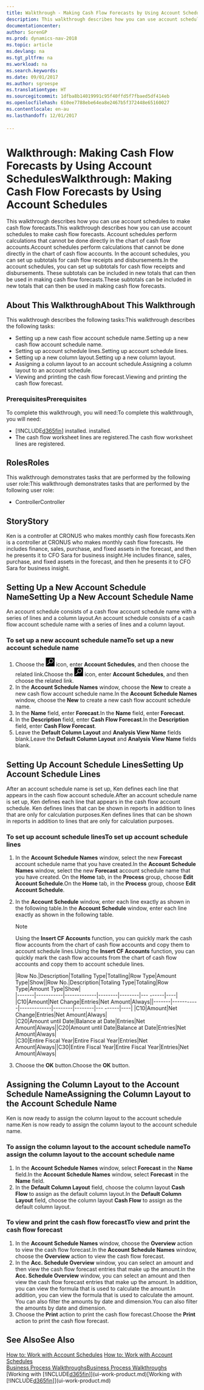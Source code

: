 ```yaml
---
title: Walkthrough - Making Cash Flow Forecasts by Using Account Schedules
description: This walkthrough describes how you can use account schedules to make cash flow forecasts. Account schedules perform calculations that cannot be done directly in the chart of cash flow accounts. In the account schedules, you can set up subtotals for cash flow receipts and disbursements. These subtotals can be included in new totals that can then be used in making cash flow forecasts.
documentationcenter: 
author: SorenGP
ms.prod: dynamics-nav-2018
ms.topic: article
ms.devlang: na
ms.tgt_pltfrm: na
ms.workload: na
ms.search.keywords: 
ms.date: 09/01/2017
ms.author: sgroespe
ms.translationtype: HT
ms.sourcegitcommit: 1dfba8b14019991c95f40ffd5f7fbaed5df414eb
ms.openlocfilehash: 610ee7788ebe64ea8e2467b5f372448e65160027
ms.contentlocale: en-au
ms.lasthandoff: 12/01/2017

---
```

# <a name="walkthrough-making-cash-flow-forecasts-by-using-account-schedules"></a><span data-ttu-id="e318a-106">Walkthrough: Making Cash Flow Forecasts by Using Account Schedules</span><span class="sxs-lookup"><span data-stu-id="e318a-106">Walkthrough: Making Cash Flow Forecasts by Using Account Schedules</span></span>
<span data-ttu-id="e318a-107">This walkthrough describes how you can use account schedules to make cash flow forecasts.</span><span class="sxs-lookup"><span data-stu-id="e318a-107">This walkthrough describes how you can use account schedules to make cash flow forecasts.</span></span> <span data-ttu-id="e318a-108">Account schedules perform calculations that cannot be done directly in the chart of cash flow accounts.</span><span class="sxs-lookup"><span data-stu-id="e318a-108">Account schedules perform calculations that cannot be done directly in the chart of cash flow accounts.</span></span> <span data-ttu-id="e318a-109">In the account schedules, you can set up subtotals for cash flow receipts and disbursements.</span><span class="sxs-lookup"><span data-stu-id="e318a-109">In the account schedules, you can set up subtotals for cash flow receipts and disbursements.</span></span> <span data-ttu-id="e318a-110">These subtotals can be included in new totals that can then be used in making cash flow forecasts.</span><span class="sxs-lookup"><span data-stu-id="e318a-110">These subtotals can be included in new totals that can then be used in making cash flow forecasts.</span></span>  

## <a name="about-this-walkthrough"></a><span data-ttu-id="e318a-111">About This Walkthrough</span><span class="sxs-lookup"><span data-stu-id="e318a-111">About This Walkthrough</span></span>  
<span data-ttu-id="e318a-112">This walkthrough describes the following tasks:</span><span class="sxs-lookup"><span data-stu-id="e318a-112">This walkthrough describes the following tasks:</span></span>  

- <span data-ttu-id="e318a-113">Setting up a new cash flow account schedule name.</span><span class="sxs-lookup"><span data-stu-id="e318a-113">Setting up a new cash flow account schedule name.</span></span>  
- <span data-ttu-id="e318a-114">Setting up account schedule lines.</span><span class="sxs-lookup"><span data-stu-id="e318a-114">Setting up account schedule lines.</span></span>  
- <span data-ttu-id="e318a-115">Setting up a new column layout.</span><span class="sxs-lookup"><span data-stu-id="e318a-115">Setting up a new column layout.</span></span>  
- <span data-ttu-id="e318a-116">Assigning a column layout to an account schedule.</span><span class="sxs-lookup"><span data-stu-id="e318a-116">Assigning a column layout to an account schedule.</span></span>  
- <span data-ttu-id="e318a-117">Viewing and printing the cash flow forecast.</span><span class="sxs-lookup"><span data-stu-id="e318a-117">Viewing and printing the cash flow forecast.</span></span>  

### <a name="prerequisites"></a><span data-ttu-id="e318a-118">Prerequisites</span><span class="sxs-lookup"><span data-stu-id="e318a-118">Prerequisites</span></span>  
<span data-ttu-id="e318a-119">To complete this walkthrough, you will need:</span><span class="sxs-lookup"><span data-stu-id="e318a-119">To complete this walkthrough, you will need:</span></span>  

- [!INCLUDE[d365fin](includes/d365fin_md.md)]<span data-ttu-id="e318a-120"> installed.</span><span class="sxs-lookup"><span data-stu-id="e318a-120"> installed.</span></span>  
- <span data-ttu-id="e318a-121">The cash flow worksheet lines are registered.</span><span class="sxs-lookup"><span data-stu-id="e318a-121">The cash flow worksheet lines are registered.</span></span>  

## <a name="roles"></a><span data-ttu-id="e318a-122">Roles</span><span class="sxs-lookup"><span data-stu-id="e318a-122">Roles</span></span>  
<span data-ttu-id="e318a-123">This walkthrough demonstrates tasks that are performed by the following user role:</span><span class="sxs-lookup"><span data-stu-id="e318a-123">This walkthrough demonstrates tasks that are performed by the following user role:</span></span>  

- <span data-ttu-id="e318a-124">Controller</span><span class="sxs-lookup"><span data-stu-id="e318a-124">Controller</span></span>  

## <a name="story"></a><span data-ttu-id="e318a-125">Story</span><span class="sxs-lookup"><span data-stu-id="e318a-125">Story</span></span>  
<span data-ttu-id="e318a-126">Ken is a controller at CRONUS who makes monthly cash flow forecasts.</span><span class="sxs-lookup"><span data-stu-id="e318a-126">Ken is a controller at CRONUS who makes monthly cash flow forecasts.</span></span> <span data-ttu-id="e318a-127">He includes finance, sales, purchase, and fixed assets in the forecast, and then he presents it to CFO Sara for business insight.</span><span class="sxs-lookup"><span data-stu-id="e318a-127">He includes finance, sales, purchase, and fixed assets in the forecast, and then he presents it to CFO Sara for business insight.</span></span>  

## <a name="setting-up-a-new-account-schedule-name"></a><span data-ttu-id="e318a-128">Setting Up a New Account Schedule Name</span><span class="sxs-lookup"><span data-stu-id="e318a-128">Setting Up a New Account Schedule Name</span></span>  
<span data-ttu-id="e318a-129">An account schedule consists of a cash flow account schedule name with a series of lines and a column layout.</span><span class="sxs-lookup"><span data-stu-id="e318a-129">An account schedule consists of a cash flow account schedule name with a series of lines and a column layout.</span></span>  

### <a name="to-set-up-a-new-account-schedule-name"></a><span data-ttu-id="e318a-130">To set up a new account schedule name</span><span class="sxs-lookup"><span data-stu-id="e318a-130">To set up a new account schedule name</span></span>  

1.  <span data-ttu-id="e318a-131">Choose the ![Search for Page or Report](media/ui-search/search_small.png "Search for Page or Report icon") icon, enter **Account Schedules**, and then choose the related link.</span><span class="sxs-lookup"><span data-stu-id="e318a-131">Choose the ![Search for Page or Report](media/ui-search/search_small.png "Search for Page or Report icon") icon, enter **Account Schedules**, and then choose the related link.</span></span>  
2.  <span data-ttu-id="e318a-132">In the **Account Schedule Names** window, choose the **New** to create a new cash flow account schedule name.</span><span class="sxs-lookup"><span data-stu-id="e318a-132">In the **Account Schedule Names** window, choose the **New** to create a new cash flow account schedule name.</span></span>  
3.  <span data-ttu-id="e318a-133">In the **Name** field, enter **Forecast**.</span><span class="sxs-lookup"><span data-stu-id="e318a-133">In the **Name** field, enter **Forecast**.</span></span>  
4.  <span data-ttu-id="e318a-134">In the **Description** field, enter **Cash Flow Forecast**.</span><span class="sxs-lookup"><span data-stu-id="e318a-134">In the **Description** field, enter **Cash Flow Forecast**.</span></span>  
5.  <span data-ttu-id="e318a-135">Leave the **Default Column Layout** and **Analysis View Name** fields blank.</span><span class="sxs-lookup"><span data-stu-id="e318a-135">Leave the **Default Column Layout** and **Analysis View Name** fields blank.</span></span>  

## <a name="setting-up-account-schedule-lines"></a><span data-ttu-id="e318a-136">Setting Up Account Schedule Lines</span><span class="sxs-lookup"><span data-stu-id="e318a-136">Setting Up Account Schedule Lines</span></span>  
<span data-ttu-id="e318a-137">After an account schedule name is set up, Ken defines each line that appears in the cash flow account schedule.</span><span class="sxs-lookup"><span data-stu-id="e318a-137">After an account schedule name is set up, Ken defines each line that appears in the cash flow account schedule.</span></span> <span data-ttu-id="e318a-138">Ken defines lines that can be shown in reports in addition to lines that are only for calculation purposes.</span><span class="sxs-lookup"><span data-stu-id="e318a-138">Ken defines lines that can be shown in reports in addition to lines that are only for calculation purposes.</span></span>  

### <a name="to-set-up-account-schedule-lines"></a><span data-ttu-id="e318a-139">To set up account schedule lines</span><span class="sxs-lookup"><span data-stu-id="e318a-139">To set up account schedule lines</span></span>  

1.  <span data-ttu-id="e318a-140">In the **Account Schedule Names** window, select the new **Forecast** account schedule name that you have created.</span><span class="sxs-lookup"><span data-stu-id="e318a-140">In the **Account Schedule Names** window, select the new **Forecast** account schedule name that you have created.</span></span> <span data-ttu-id="e318a-141">On the **Home** tab, in the **Process** group, choose **Edit Account Schedule**.</span><span class="sxs-lookup"><span data-stu-id="e318a-141">On the **Home** tab, in the **Process** group, choose **Edit Account Schedule**.</span></span>  
2.  <span data-ttu-id="e318a-142">In the **Account Schedule** window, enter each line exactly as shown in the following table.</span><span class="sxs-lookup"><span data-stu-id="e318a-142">In the **Account Schedule** window, enter each line exactly as shown in the following table.</span></span>  

    > [!NOTE]  
    >  <span data-ttu-id="e318a-143">Using the **Insert CF Accounts** function, you can quickly mark the cash flow accounts from the chart of cash flow accounts and copy them to account schedule lines.</span><span class="sxs-lookup"><span data-stu-id="e318a-143">Using the **Insert CF Accounts** function, you can quickly mark the cash flow accounts from the chart of cash flow accounts and copy them to account schedule lines.</span></span>  

    <span data-ttu-id="e318a-144">|Row No.|Description|Totalling Type|Totalling|Row Type|Amount Type|Show|</span><span class="sxs-lookup"><span data-stu-id="e318a-144">|Row No.|Description|Totaling Type|Totaling|Row Type|Amount Type|Show|</span></span>  
    <span data-ttu-id="e318a-145">|-------|-----------|-------------|--------|--------|---  ------|----| |C10|Amount|Net Change|Entries|Net Amount|Always|</span><span class="sxs-lookup"><span data-stu-id="e318a-145">|-------|-----------|-------------|--------|--------|---  ------|----| |C10|Amount|Net Change|Entries|Net Amount|Always|</span></span>  
    <span data-ttu-id="e318a-146">|C20|Amount until Date|Balance at Date|Entries|Net Amount|Always|</span><span class="sxs-lookup"><span data-stu-id="e318a-146">|C20|Amount until Date|Balance at Date|Entries|Net Amount|Always|</span></span>  
    <span data-ttu-id="e318a-147">|C30|Entire Fiscal Year|Entire Fiscal Year|Entries|Net Amount|Always|</span><span class="sxs-lookup"><span data-stu-id="e318a-147">|C30|Entire Fiscal Year|Entire Fiscal Year|Entries|Net Amount|Always|</span></span>  

4.  <span data-ttu-id="e318a-148">Choose the **OK** button.</span><span class="sxs-lookup"><span data-stu-id="e318a-148">Choose the **OK** button.</span></span>  

## <a name="assigning-the-column-layout-to-the-account-schedule-name"></a><span data-ttu-id="e318a-149">Assigning the Column Layout to the Account Schedule Name</span><span class="sxs-lookup"><span data-stu-id="e318a-149">Assigning the Column Layout to the Account Schedule Name</span></span>  
<span data-ttu-id="e318a-150">Ken is now ready to assign the column layout to the account schedule name.</span><span class="sxs-lookup"><span data-stu-id="e318a-150">Ken is now ready to assign the column layout to the account schedule name.</span></span>  

### <a name="to-assign-the-column-layout-to-the-account-schedule-name"></a><span data-ttu-id="e318a-151">To assign the column layout to the account schedule name</span><span class="sxs-lookup"><span data-stu-id="e318a-151">To assign the column layout to the account schedule name</span></span>  

1.  <span data-ttu-id="e318a-152">In the **Account Schedule Names** window, select **Forecast** in the **Name** field.</span><span class="sxs-lookup"><span data-stu-id="e318a-152">In the **Account Schedule Names** window, select **Forecast** in the **Name** field.</span></span>  
2.  <span data-ttu-id="e318a-153">In the **Default Column Layout** field, choose the column layout **Cash Flow** to assign as the default column layout.</span><span class="sxs-lookup"><span data-stu-id="e318a-153">In the **Default Column Layout** field, choose the column layout **Cash Flow** to assign as the default column layout.</span></span>  

### <a name="to-view-and-print-the-cash-flow-forecast"></a><span data-ttu-id="e318a-154">To view and print the cash flow forecast</span><span class="sxs-lookup"><span data-stu-id="e318a-154">To view and print the cash flow forecast</span></span>  
1.  <span data-ttu-id="e318a-155">In the **Account Schedule Names** window, choose the **Overview** action to view the cash flow forecast.</span><span class="sxs-lookup"><span data-stu-id="e318a-155">In the **Account Schedule Names** window, choose the **Overview** action to view the cash flow forecast.</span></span>  
2.  <span data-ttu-id="e318a-156">In the **Acc. Schedule Overview** window, you can select an amount and then view the cash flow forecast entries that make up the amount.</span><span class="sxs-lookup"><span data-stu-id="e318a-156">In the **Acc. Schedule Overview** window, you can select an amount and then view the cash flow forecast entries that make up the amount.</span></span> <span data-ttu-id="e318a-157">In addition, you can view the formula that is used to calculate the amount.</span><span class="sxs-lookup"><span data-stu-id="e318a-157">In addition, you can view the formula that is used to calculate the amount.</span></span> <span data-ttu-id="e318a-158">You can also filter the amounts by date and dimension.</span><span class="sxs-lookup"><span data-stu-id="e318a-158">You can also filter the amounts by date and dimension.</span></span>  
3.  <span data-ttu-id="e318a-159">Choose the **Print** action to print the cash flow forecast.</span><span class="sxs-lookup"><span data-stu-id="e318a-159">Choose the **Print** action to print the cash flow forecast.</span></span>  

## <a name="see-also"></a><span data-ttu-id="e318a-160">See Also</span><span class="sxs-lookup"><span data-stu-id="e318a-160">See Also</span></span>  
 <span data-ttu-id="e318a-161">[How to: Work with Account Schedules](bi-how-work-account-schedule.md) </span><span class="sxs-lookup"><span data-stu-id="e318a-161">[How to: Work with Account Schedules](bi-how-work-account-schedule.md) </span></span>  
 [<span data-ttu-id="e318a-162">Business Process Walkthroughs</span><span class="sxs-lookup"><span data-stu-id="e318a-162">Business Process Walkthroughs</span></span>](walkthrough-business-process-walkthroughs.md)  
 <span data-ttu-id="e318a-163">[Working with [!INCLUDE[d365fin](includes/d365fin_md.md)]](ui-work-product.md)</span><span class="sxs-lookup"><span data-stu-id="e318a-163">[Working with [!INCLUDE[d365fin](includes/d365fin_md.md)]](ui-work-product.md)</span></span>

